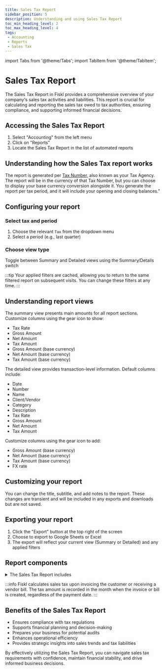 ```yaml
---
title: Sales Tax Report
sidebar_position: 5
description: Understanding and using Sales Tax Report
toc_min_heading_level: 2
toc_max_heading_level: 4
tags:
 - Accounting
 - Reports
 - Sales Tax
---
```


import Tabs from '@theme/Tabs';
import TabItem from '@theme/TabItem';

# Sales Tax Report

The Sales Tax Report in Fiskl provides a comprehensive overview of your company's sales tax activities and liabilities. This report is crucial for calculating and reporting the sales tax owed to tax authorities, ensuring compliance, and supporting informed financial decisions.

## Accessing the Sales Tax Report

1. Select "Accounting" from the left menu
2. Click on "Reports"
3. Locate the Sales Tax Report in the list of automated reports

## Understanding how the Sales Tax report works

The report is generated per [Tax Number](../../../Settings-Configurations/tax-settings#3-tax-idvat-numbers), also known as your Tax Agency. The report will be in the currency of that Tax Number, but you can choose to display your base currency conversion alongside it. You generate the report per tax period, and it will include your opening and closing balances."

## Configuring your report

### Select tax and period

1. Choose the relevant `Tax` from the dropdown menu
2. Select a period (e.g., last quarter)

### Choose view type

Toggle between Summary and Detailed views using the Summary/Details switch

:::tip
Your applied filters are cached, allowing you to return to the same filtered report on subsequent visits. You can change these filters at any time.
:::

## Understanding report views

<Tabs>

   <TabItem value="summaryView" label="Summary View" default>

   The summary view presents main amounts for all report sections. Customize columns using the gear icon to show:

   - Tax Rate
   - Gross Amount
   - Net Amount
   - Tax Amount
   - Gross Amount (base currency)
   - Net Amount (base currency)
   - Tax Amount (base currency)

   </TabItem>

   <TabItem value="detailedView" label="Detailed View" default>
   The detailed view provides transaction-level information. Default columns include:

   - Date
   - Number
   - Name
   - Client/Vendor
   - Category
   - Description
   - Tax Rate
   - Gross Amount
   - Net Amount
   - Tax Amount

   </TabItem>

   <TabItem value="customColumns" label="Custom Columns" default>

   Customize columns using the gear icon to add:

   - Gross Amount (base currency)
   - Net Amount (base currency)
   - Tax Amount (base currency)
   - FX rate

   </TabItem>

</Tabs>

## Customizing your report

You can change the title, subtitle, and add notes to the report. These changes are transient and will be included in any exports and downloads but are not saved.

## Exporting your report

1. Click the "Export" button at the top right of the screen
1. Choose to export to Google Sheets or Excel
1. The export will reflect your current view (Summary or Detailed) and any applied filters

## Report components

<details>

   <summary>The Sales Tax Report includes</summary>

- Opening and Closing balances for the selected period
- Sales: All sales transactions with an assigned client
- Purchases: All purchase transactions with an assigned vendor
- Other: Manual transactions associated with this sales tax account
- Total Tax: Sum of Sales, Purchases, and Other
- Payments: Tax payments categorized with this sales tax account

</details>

:::info
Fiskl calculates sales tax upon invoicing the customer or receiving a vendor bill. The tax amount is recorded in the month when the invoice or bill is created, regardless of the payment date.
:::

## Benefits of the Sales Tax Report

- Ensures compliance with tax regulations
- Supports financial planning and decision-making
- Prepares your business for potential audits
- Enhances operational efficiency
- Provides strategic insights into sales trends and tax liabilities

By effectively utilizing the Sales Tax Report, you can navigate sales tax requirements with confidence, maintain financial stability, and drive informed business decisions.
